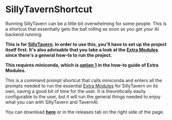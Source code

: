 # SillyTavernShortcut
Running SillyTavern can be a little bit overwhelming for some people. This is a shortcut that essentially gets the ball rolling as soon as you get your AI backend running.

**This is for [SillyTavern](https://github.com/Cohee1207/SillyTavern). In order to use this, you'll have to set up the project itself first. It's also advisable that you take a look at the [Extra Modules](https://github.com/Cohee1207/SillyTavern-extras) since there's a general how-to to run the project.**

**This requires miniconda, which is [option 1](https://github.com/Cohee1207/SillyTavern-extras) in the how-to guide of Extra Modules.**

This is a command prompt shortcut that calls miniconda and enters all the prompts needed to run the essential [Extra Modules](https://github.com/Cohee1207/SillyTavern-extras#modules) for SillyTavern on its own, saving a good bit of time for the user. It is theoretically easily configurable to the user, but it will run the general things needed to enjoy what you can with SillyTavern and TavernAI.

You can download **[here](https://github.com/GrandeaGTR/SillyTavernShortcut/releases/tag/Release)** or in the releases tab on the right side of the page.
